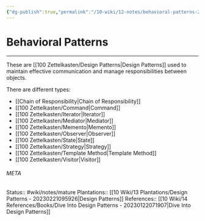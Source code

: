 ```yaml
---
{"dg-publish":true,"permalink":"/10-wiki/12-notes/behavioral-patterns-20230129065055/","tags":["wiki/meta/random"]}
---
```


# Behavioral Patterns
---
These are [[100 Zettelkasten/Design Patterns\|Design Patterns]] used to maintain effective communication and manage responsibilities between objects.

There are different types:
- [[Chain of Responsibility\|Chain of Responsibility]]
- [[100 Zettelkasten/Command\|Command]]
- [[100 Zettelkasten/Iterator\|Iterator]]
- [[100 Zettelkasten/Mediator\|Mediator]]
- [[100 Zettelkasten/Memento\|Memento]]
- [[100 Zettelkasten/Observer\|Observer]]
- [[100 Zettelkasten/State\|State]]
- [[100 Zettelkasten/Strategy\|Strategy]]
- [[100 Zettelkasten/Template Method\|Template Method]]
- [[100 Zettelkasten/Visitor\|Visitor]]




###### META
Status:: #wiki/notes/mature
Plantations:: [[10 Wiki/13 Plantations/Design Patterns - 20230221095926\|Design Patterns]]
References:: [[10 Wiki/14 References/Books/Dive Into Design Patterns - 20230122071907\|Dive Into Design Patterns]]
